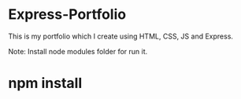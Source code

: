 # Express-Portfolio
This is my portfolio which I create using HTML, CSS, JS and Express.

Note: Install node modules folder for run it.
# npm install
